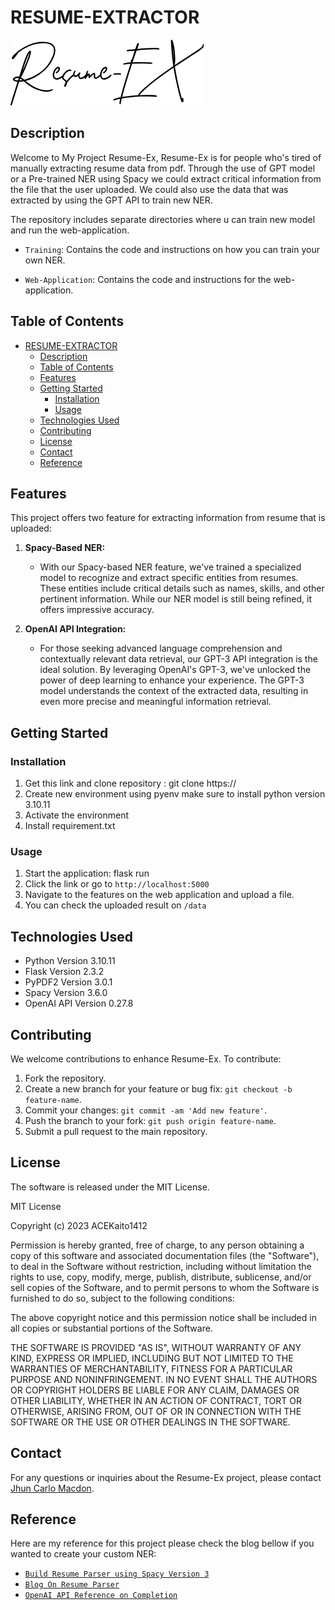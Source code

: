 # RESUME-EXTRACTOR

![Project Title](./static/logo-dark.png)

## Description

Welcome to My Project Resume-Ex, Resume-Ex is for people who's tired of manually extracting resume data from pdf. Through the use of GPT model or a Pre-trained NER using Spacy we could extract critical information from the file that the user uploaded. We could also use the data that was extracted by using the GPT API to train new NER. 

The repository includes separate directories where u can train new model and run the web-application.

- `Training`: Contains the code and instructions on how you can train your own NER.
  
- `Web-Application`: Contains the code and instructions for the web-application.



## Table of Contents
- [RESUME-EXTRACTOR](#resume-extractor)
  - [Description](#description)
  - [Table of Contents](#table-of-contents)
  - [Features](#features)
  - [Getting Started](#getting-started)
    - [Installation](#installation)
    - [Usage](#usage)
  - [Technologies Used](#technologies-used)
  - [Contributing](#contributing)
  - [License](#license)
  - [Contact](#contact)
  - [Reference](#reference)

## Features

This project offers two feature for extracting information from resume that is uploaded:

1. **Spacy-Based NER:**
   - With our Spacy-based NER feature, we've trained a specialized model to recognize and extract specific entities from resumes. These entities include critical details such as names, skills, and other pertinent information. While our NER model is still being refined, it offers impressive accuracy. 

2. **OpenAI API Integration:**
   - For those seeking advanced language comprehension and contextually relevant data retrieval, our GPT-3 API integration is the ideal solution. By leveraging OpenAI's GPT-3, we've unlocked the power of deep learning to enhance your experience. The GPT-3 model understands the context of the extracted data, resulting in even more precise and meaningful information retrieval.


## Getting Started

### Installation

1. Get this link and clone repository : git clone https://
2. Create new environment using pyenv make sure to install python version 3.10.11
3. Activate the environment
4. Install requirement.txt

### Usage
1. Start the application: flask run
2. Click the link or go to `http://localhost:5000`
3. Navigate to the features on the web application and upload a file.
4. You can check the uploaded result on `/data`

## Technologies Used
- Python Version 3.10.11
- Flask Version 2.3.2
- PyPDF2 Version 3.0.1
- Spacy Version 3.6.0
- OpenAI API Version 0.27.8


## Contributing

We welcome contributions to enhance Resume-Ex. To contribute:

1. Fork the repository.
2. Create a new branch for your feature or bug fix: `git checkout -b feature-name`.
3. Commit your changes: `git commit -am 'Add new feature'`.
4. Push the branch to your fork: `git push origin feature-name`.
5. Submit a pull request to the main repository.

## License

The software is released under the MIT License.

MIT License

Copyright (c) 2023 ACEKaito1412

Permission is hereby granted, free of charge, to any person obtaining a copy
of this software and associated documentation files (the "Software"), to deal
in the Software without restriction, including without limitation the rights
to use, copy, modify, merge, publish, distribute, sublicense, and/or sell
copies of the Software, and to permit persons to whom the Software is
furnished to do so, subject to the following conditions:

The above copyright notice and this permission notice shall be included in all
copies or substantial portions of the Software.

THE SOFTWARE IS PROVIDED "AS IS", WITHOUT WARRANTY OF ANY KIND, EXPRESS OR
IMPLIED, INCLUDING BUT NOT LIMITED TO THE WARRANTIES OF MERCHANTABILITY,
FITNESS FOR A PARTICULAR PURPOSE AND NONINFRINGEMENT. IN NO EVENT SHALL THE
AUTHORS OR COPYRIGHT HOLDERS BE LIABLE FOR ANY CLAIM, DAMAGES OR OTHER
LIABILITY, WHETHER IN AN ACTION OF CONTRACT, TORT OR OTHERWISE, ARISING FROM,
OUT OF OR IN CONNECTION WITH THE SOFTWARE OR THE USE OR OTHER DEALINGS IN THE
SOFTWARE.


## Contact

For any questions or inquiries about the Resume-Ex project, please contact [Jhun Carlo Macdon](mailto:macdon.jc.bscs@gmail.com).

## Reference

Here are my reference for this project please check the blog bellow if you wanted to create your custom NER:

- [`Build Resume Parser using Spacy Version 3`](https://www.youtube.com/watch?v=C23DAW5iSiA)
- [`Blog On Resume Parser`](https://www.romanshilpakar.com.np/blog/6)
- [`OpenAI API Reference on Completion`](https://platform.openai.com/docs/api-reference/completions)
